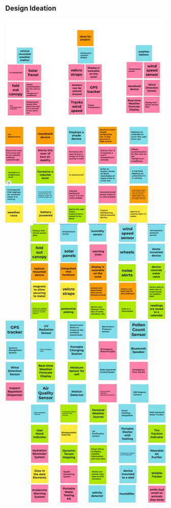 ## Design Ideation

<div align="center"> <img src="Design_Ideation_Results.png">
<br>
<br>
<div align="left"> <img length="450" width="450" src="Design_Ideation_2.png"> <div align="right"><img length="450" width="425" src="Design_Ideation_1.png">
<br>
<div align="left"><img length="450" width="450" src="Design_Ideation_4.png"><div align="right"><img length="420" width="425" src="Design_Ideation_3.png" >
<br>
